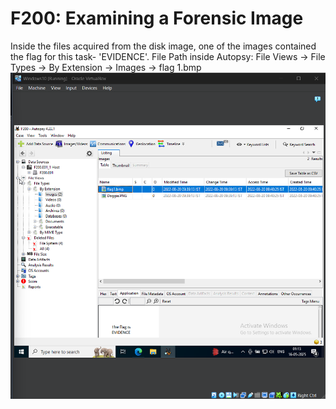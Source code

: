 # F200: Examining a Forensic Image

Inside the files acquired from the disk image, one of the images contained the flag for this task- 'EVIDENCE'. 
File Path inside Autopsy: File Views -> File Types -> By Extension -> Images -> flag 1.bmp
![Image showing the flag found in image](./Screenshots/1.png)



